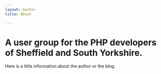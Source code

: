 ```yaml
---
layout: munter
title: About

---
```

# A user group for the PHP developers of Sheffield and South Yorkshire.

Here is a little information about the author or the blog.
